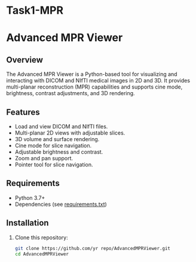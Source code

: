 # Task1-MPR
# Advanced MPR Viewer

## Overview
The Advanced MPR Viewer is a Python-based tool for visualizing and interacting with DICOM and NIfTI medical images in 2D and 3D. It provides multi-planar reconstruction (MPR) capabilities and supports cine mode, brightness, contrast adjustments, and 3D rendering.

## Features
- Load and view DICOM and NIfTI files.
- Multi-planar 2D views with adjustable slices.
- 3D volume and surface rendering.
- Cine mode for slice navigation.
- Adjustable brightness and contrast.
- Zoom and pan support.
- Pointer tool for slice navigation.

## Requirements
- Python 3.7+
- Dependencies (see [requirements.txt](#requirements))

## Installation
1. Clone this repository:
   ```bash
   git clone https://github.com/yr repo/AdvancedMPRViewer.git
   cd AdvancedMPRViewer
